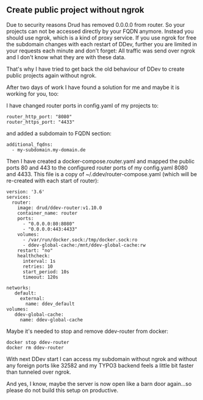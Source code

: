 ## Create public project without ngrok

Due to security reasons Drud has removed 0.0.0.0
from router. So your projects can not be accessed
directly by your FQDN anymore. Instead you should use ngrok,
which is a kind of proxy service. If you use ngrok for free
the subdomain changes with each restart of DDev, further you
are limited in your requests each minute and don't forget:
All traffic was send over ngrok and I don't know what they are
with these data.

That's why I have tried to get back the old behaviour of DDev to
create public projects again without ngrok.

After two days of work I have found a solution for me and maybe
it is working for you, too:

I have changed router ports in config.yaml of my projects to:

```
router_http_port: "8080"
router_https_port: "4433"
```

and added a subdomain to FQDN section:

```
additional_fqdns:
  - my-subdomain.my-domain.de
```

Then I have created a docker-compose.router.yaml and mapped the public ports
80 and 443 to the configured router ports of my config.yaml 8080 and 4433.
This file is a copy of ~/.ddev/router-compose.yaml (which will be re-created
with each start of router):

```
version: '3.6'
services:
  router:
    image: drud/ddev-router:v1.10.0
    container_name: router
    ports:
      - "0.0.0.0:80:8080"
      - "0.0.0.0:443:4433"
    volumes:
      - /var/run/docker.sock:/tmp/docker.sock:ro
      - ddev-global-cache:/mnt/ddev-global-cache:rw
    restart: "no"
    healthcheck:
      interval: 1s
      retries: 10
      start_period: 10s
      timeout: 120s

networks:
   default:
     external:
       name: ddev_default
volumes:
   ddev-global-cache:
     name: ddev-global-cache
```

Maybe it's needed to stop and remove ddev-router from docker:

```
docker stop ddev-router
docker rm ddev-router
```

With next DDev start I can access my subdomain without ngrok and without
any foreign ports like 32582 and my TYPO3 backend feels a little bit faster
than tunneled over ngrok.

And yes, I know, maybe the server is now open like a barn door again...so
please do not build this setup on productive.